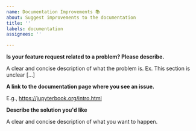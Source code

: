 ```yaml
---
name: Documentation Improvements 📚
about: Suggest improvements to the documentation
title: ''
labels: documentation
assignees: ''

---
```


**Is your feature request related to a problem? Please describe.**

A clear and concise description of what the problem is. Ex. This section is unclear [...]

**A link to the documentation page where you see an issue.**

E.g., https://jupyterbook.org/intro.html

**Describe the solution you'd like**

A clear and concise description of what you want to happen.
